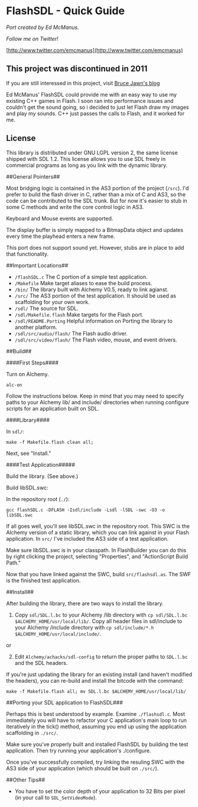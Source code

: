 FlashSDL - Quick Guide
=======================
*Port created by Ed McManus.*

*Follow me on Twitter!*

[http://www.twitter.com/emcmanus](http://www.twitter.com/emcmanus)

## This project was discontinued in 2011 ##
If you are still interessed in this project, visit [Bruce Jawn's blog](http://bruce-lab.blogspot.nl/2012_09_01_archive.html)

Ed McManus' FlashSDL could provide me with an easy way to use my existing C++ games in Flash. I soon ran into performance issues and couldn't get the sound going, so i decided to just let Flash draw my images and play my sounds. C++ just passes the calls to Flash, and it worked for me.


## License ##

This library is distributed under GNU LGPL version 2, the same license shipped with SDL 1.2. This license allows you to use SDL freely in commercial programs as long as you link with the dynamic library.


##General Pointers##

Most bridging logic is contained in the AS3 portion of the project (`/src`). I'd prefer to build the flash driver in C, rather than a mix of C and AS3, so the code can be contributed to the SDL trunk. But for now it's easier to stub in some C methods and write the core control logic in AS3.

Keyboard and Mouse events are supported.

The display buffer is simply mapped to a BitmapData object and updates every time the playhead enters a new frame.

This port does not support sound yet. However, stubs are in place to add that functionality.


##Important Locations##

  - `/flashSDL.c` The C portion of a simple test application.
  - `/Makefile` Make target aliases to ease the build process.
  - `/bin/` The library built with Alchemy V0.5, ready to link agianst.
  - `/src/` The AS3 portion of the test application. It should be used as scaffolding for your own work.
  - `/sdl/` The source for SDL.
  - `/sdl/Makefile.flash` Make targets for the Flash port.
  - `/sdl/README.Porting` Helpful information on Porting the library to another platform.
  - `/sdl/src/audio/flash/` The Flash audio driver.
  - `/sdl/src/video/flash/` The Flash video, mouse, and event drivers.


##Build##

####First Steps####

Turn on Alchemy.

`alc-on`

Follow the instructions below. Keep in mind that you may need to specify paths to your Alchemy lib/ and include/ directories when running configure scripts for an application built on SDL.


####Library####

In `sdl/`:

`make -f Makefile.flash clean all;`

Next, see "Install."


####Test Application#####

Build the library. (See above.)

Build libSDL.swc:

In the repository root (`./`):

`gcc flashSDL.c -DFLASH -Isdl/include -Lsdl -lSDL -swc -O3 -o libSDL.swc`

If all goes well, you'll see libSDL.swc in the repository root. This SWC is the Alchemy version of a static library, which you can link against in your Flash application. In `src/` I've included the AS3 side of a test application.

Make sure libSDL.swc is in your classpath. In FlashBuilder you can do this by right clicking the project, selecting "Properties", and "ActionScript Build Path."

Now that you have linked against the SWC, build `src/flashsdl.as`. The SWF is the finished test application.



##Install##

After building the library, there are two ways to install the library.

1) Copy `sdl/SDL.l.bc` to your Alchemy /lib directory with `cp sdl/SDL.l.bc $ALCHEMY_HOME/usr/local/lib/`. Copy all header files in sdl/include to your Alchemy /include directory with `cp sdl/include/*.h $ALCHEMY_HOME/usr/local/include/`.

or

2) Edit `Alchemy/achacks/sdl-config` to return the proper paths to `SDL.l.bc` and the SDL headers.

If you're just updating the library for an existing install (and haven't modified the headers), you can re-build and install the bitcode with the command:

`make -f Makefile.flash all; mv SDL.l.bc $ALCHEMY_HOME/usr/local/lib/`


##Porting your SDL application to FlashSDL###

Perhaps this is best understood by example. Examine `./flashsdl.c`. Most immediately you will have to refactor your C application's main loop to run iteratively in the tick() method, assuming you end up using the application scaffolding in `./src/`.

Make sure you've properly built and installed FlashSDL by building the test application. Then try running your application's ./configure.

Once you've successfully compiled, try linking the resuling SWC with the AS3 side of your application (which should be built on `./src/`).

##Other Tips##

  - You have to set the color depth of your application to 32 Bits per pixel (in your call to `SDL_SetVideoMode`).
